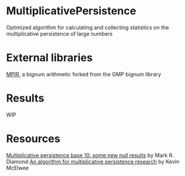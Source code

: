 # MultiplicativePersistence
Optimized algorithm for calculating and collecting statistics on the multiplicative persistence of large numbers

# External libraries
[MPIR](http://mpir.org/), a bignum arithmetic forked from the GMP bignum library

# Results
WIP

# Resources
[Multiplicative persistence base 10: some new null results](http://www.markdiamond.com.au/download/joous-3-1-1.pdf) by Mark R. Diamond
[An algorithm for multiplicative persistence research](https://medium.com/@kevinrmcelwee/multiplicative-persistence-is-solved-1937692b26cc) by Kevin McElwee
